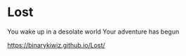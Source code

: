 # Lost

You wake up in a desolate world
Your adventure has begun

https://binarykiwiz.github.io/Lost/
